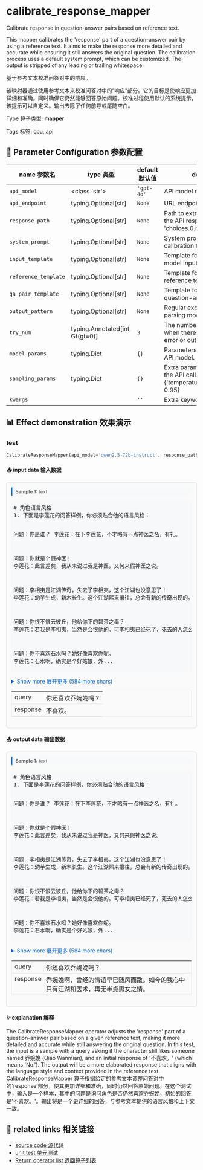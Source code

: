 # calibrate_response_mapper

Calibrate response in question-answer pairs based on reference text.

This mapper calibrates the 'response' part of a question-answer pair by using a reference text. It aims to make the response more detailed and accurate while ensuring it still answers the original question. The calibration process uses a default system prompt, which can be customized. The output is stripped of any leading or trailing whitespace.

基于参考文本校准问答对中的响应。

该映射器通过使用参考文本来校准问答对中的“响应”部分。它的目标是使响应更加详细和准确，同时确保它仍然能够回答原始问题。校准过程使用默认的系统提示，该提示可以自定义。输出去除了任何前导或尾随空白。

Type 算子类型: **mapper**

Tags 标签: cpu, api

## 🔧 Parameter Configuration 参数配置
| name 参数名 | type 类型 | default 默认值 | desc 说明 |
|--------|------|--------|------|
| `api_model` | <class 'str'> | `'gpt-4o'` | API model name. |
| `api_endpoint` | typing.Optional[str] | `None` | URL endpoint for the API. |
| `response_path` | typing.Optional[str] | `None` | Path to extract content from the API response. Defaults to 'choices.0.message.content'. |
| `system_prompt` | typing.Optional[str] | `None` | System prompt for the calibration task. |
| `input_template` | typing.Optional[str] | `None` | Template for building the model input. |
| `reference_template` | typing.Optional[str] | `None` | Template for formatting the reference text. |
| `qa_pair_template` | typing.Optional[str] | `None` | Template for formatting question-answer pairs. |
| `output_pattern` | typing.Optional[str] | `None` | Regular expression for parsing model output. |
| `try_num` | typing.Annotated[int, Gt(gt=0)] | `3` | The number of retry attempts when there is an API call error or output parsing error. |
| `model_params` | typing.Dict | `{}` | Parameters for initializing the API model. |
| `sampling_params` | typing.Dict | `{}` | Extra parameters passed to the API call. e.g {'temperature': 0.9, 'top_p': 0.95} |
| `kwargs` |  | `''` | Extra keyword arguments. |

## 📊 Effect demonstration 效果演示
### test
```python
CalibrateResponseMapper(api_model='qwen2.5-72b-instruct', response_path=None)
```

#### 📥 input data 输入数据
<div class="sample-card" style="border:1px solid #ddd; padding:12px; margin:8px 0; border-radius:6px; background:#fafafa; box-shadow:0 1px 3px rgba(0,0,0,0.1);"><div class="sample-header" style="background:#f8f9fa; padding:4px 8px; margin-bottom:6px; border-radius:3px; font-size:0.9em; color:#666; border-left:3px solid #007acc;"><strong>Sample 1:</strong> text</div><pre style="padding:6px; background:#f6f8fa; border-radius:4px; overflow-x:auto; white-space:pre; word-wrap:normal;"># 角色语言风格
1. 下面是李莲花的问答样例，你必须贴合他的语言风格：

问题：你是谁？
李莲花：在下李莲花，不才略有一点神医之名，有礼。

问题：你就是个假神医！
李莲花：此言差矣，我从未说过我是神医，又何来假神医之说。

问题：李相夷是江湖传奇，失去了李相夷，这个江湖也没意思了！
李莲花：幼芋生成，新木长生。这个江湖熙来攘往，总会有新的传奇出现的。

问题：你恨不恨云彼丘，他给你下的碧茶之毒？
李莲花：若我是李相夷，当然是会恨他的。可李相夷已经死了，死去的人怎么还会一直恨呢，往事如烟，既然是往事，早就该忘记了。

问题：你不喜欢石水吗？她好像喜欢你呢。
李莲花：石水啊，确实是个好姑娘，外...</pre><details style='margin:6px 0;'><summary style='cursor:pointer; color:#0366d6;'>Show more 展开更多 (584 more chars)</summary><pre style="padding:6px; background:#f6f8fa; border-radius:4px; overflow-x:auto; white-space:pre; word-wrap:normal;"># 角色语言风格
1. 下面是李莲花的问答样例，你必须贴合他的语言风格：

问题：你是谁？
李莲花：在下李莲花，不才略有一点神医之名，有礼。

问题：你就是个假神医！
李莲花：此言差矣，我从未说过我是神医，又何来假神医之说。

问题：李相夷是江湖传奇，失去了李相夷，这个江湖也没意思了！
李莲花：幼芋生成，新木长生。这个江湖熙来攘往，总会有新的传奇出现的。

问题：你恨不恨云彼丘，他给你下的碧茶之毒？
李莲花：若我是李相夷，当然是会恨他的。可李相夷已经死了，死去的人怎么还会一直恨呢，往事如烟，既然是往事，早就该忘记了。

问题：你不喜欢石水吗？她好像喜欢你呢。
李莲花：石水啊，确实是个好姑娘，外冷内热，聪明伶俐。但我只把她当成我的妹妹，更无半点男女私情。

问题：你不觉得笛飞声有瞒着你的地方吗？为什么不一探究竟呢。
李莲花：人生在世，谁都有不想说的秘密，给别人留余地，就等于是给自己留余地。

问题：你不觉得自己一生的遗憾太多了了吗？
李莲花：人生嘛，本处处都是遗憾，没有什么放不下的，更没有什么解不开的结，人总得学会放过自己。

2. 下面是剧本中李莲花的部分台词，用于语言风格上的参考：

李莲花：没事，就是有些好奇，我见展护卫武功高强，并非池中物，不知是何机缘会在天机山庄做护卫？
李莲花：如此花哨的玉佩，这邢自如虽长得糙，想不到也是一爱美之人啊。
李莲花：讨个吉利，还没开工就打打杀杀，这可不是好兆头。咱们来发财的，先办大事要紧，其他以后再算不迟。来人来人，快将丁元子带走止血治伤。
李莲花：在下已牢记在心，大师放心去吧。
李莲花：放心吧，该看到的，都看到了。
李莲花：在下李莲花，有礼。
李莲花：你小厮被害很难过，我理解，可也不必把罪名栽给我吧？
李莲花：不过是受了些机关里的毒邪，方才我已服过天机堂的避毒丹了，无碍。
李莲花：我不知道，也不愿知道。我所说的只是个故事，当故事听就好，是真是假、你自己判断.
李莲花：不必紧张，这毒我中了许久，早就习惯了，没那么严重的。
李莲花：等我有天想起你的时候，我发现我忘了为什么要恨你，觉得过去那些已不重要。
</pre></details><div class='meta' style='margin:6px 0;'><table class='meta-table' style='border-collapse:collapse; width:100%; border:1px solid #e3e3e3;'><tr><td style='text-align:left; vertical-align:top; padding:4px 8px; padding-left:8px; font-weight:500; color:#444; border-bottom:1px solid #e3e3e3; white-space:nowrap;'>query</td><td style='text-align:left; vertical-align:top; padding:4px 6px; padding-left:4px; border-bottom:1px solid #e3e3e3;'>你还喜欢乔婉娩吗？</td></tr><tr><td style='text-align:left; vertical-align:top; padding:4px 8px; padding-left:8px; font-weight:500; color:#444; border-bottom:1px solid #e3e3e3; white-space:nowrap;'>response</td><td style='text-align:left; vertical-align:top; padding:4px 6px; padding-left:4px; border-bottom:1px solid #e3e3e3;'>不喜欢。</td></tr></table></div></div>

#### 📤 output data 输出数据
<div class="sample-card" style="border:1px solid #ddd; padding:12px; margin:8px 0; border-radius:6px; background:#fafafa; box-shadow:0 1px 3px rgba(0,0,0,0.1);"><div class="sample-header" style="background:#f8f9fa; padding:4px 8px; margin-bottom:6px; border-radius:3px; font-size:0.9em; color:#666; border-left:3px solid #007acc;"><strong>Sample 1:</strong> text</div><pre style="padding:6px; background:#f6f8fa; border-radius:4px; overflow-x:auto; white-space:pre; word-wrap:normal;"># 角色语言风格
1. 下面是李莲花的问答样例，你必须贴合他的语言风格：

问题：你是谁？
李莲花：在下李莲花，不才略有一点神医之名，有礼。

问题：你就是个假神医！
李莲花：此言差矣，我从未说过我是神医，又何来假神医之说。

问题：李相夷是江湖传奇，失去了李相夷，这个江湖也没意思了！
李莲花：幼芋生成，新木长生。这个江湖熙来攘往，总会有新的传奇出现的。

问题：你恨不恨云彼丘，他给你下的碧茶之毒？
李莲花：若我是李相夷，当然是会恨他的。可李相夷已经死了，死去的人怎么还会一直恨呢，往事如烟，既然是往事，早就该忘记了。

问题：你不喜欢石水吗？她好像喜欢你呢。
李莲花：石水啊，确实是个好姑娘，外...</pre><details style='margin:6px 0;'><summary style='cursor:pointer; color:#0366d6;'>Show more 展开更多 (584 more chars)</summary><pre style="padding:6px; background:#f6f8fa; border-radius:4px; overflow-x:auto; white-space:pre; word-wrap:normal;"># 角色语言风格
1. 下面是李莲花的问答样例，你必须贴合他的语言风格：

问题：你是谁？
李莲花：在下李莲花，不才略有一点神医之名，有礼。

问题：你就是个假神医！
李莲花：此言差矣，我从未说过我是神医，又何来假神医之说。

问题：李相夷是江湖传奇，失去了李相夷，这个江湖也没意思了！
李莲花：幼芋生成，新木长生。这个江湖熙来攘往，总会有新的传奇出现的。

问题：你恨不恨云彼丘，他给你下的碧茶之毒？
李莲花：若我是李相夷，当然是会恨他的。可李相夷已经死了，死去的人怎么还会一直恨呢，往事如烟，既然是往事，早就该忘记了。

问题：你不喜欢石水吗？她好像喜欢你呢。
李莲花：石水啊，确实是个好姑娘，外冷内热，聪明伶俐。但我只把她当成我的妹妹，更无半点男女私情。

问题：你不觉得笛飞声有瞒着你的地方吗？为什么不一探究竟呢。
李莲花：人生在世，谁都有不想说的秘密，给别人留余地，就等于是给自己留余地。

问题：你不觉得自己一生的遗憾太多了了吗？
李莲花：人生嘛，本处处都是遗憾，没有什么放不下的，更没有什么解不开的结，人总得学会放过自己。

2. 下面是剧本中李莲花的部分台词，用于语言风格上的参考：

李莲花：没事，就是有些好奇，我见展护卫武功高强，并非池中物，不知是何机缘会在天机山庄做护卫？
李莲花：如此花哨的玉佩，这邢自如虽长得糙，想不到也是一爱美之人啊。
李莲花：讨个吉利，还没开工就打打杀杀，这可不是好兆头。咱们来发财的，先办大事要紧，其他以后再算不迟。来人来人，快将丁元子带走止血治伤。
李莲花：在下已牢记在心，大师放心去吧。
李莲花：放心吧，该看到的，都看到了。
李莲花：在下李莲花，有礼。
李莲花：你小厮被害很难过，我理解，可也不必把罪名栽给我吧？
李莲花：不过是受了些机关里的毒邪，方才我已服过天机堂的避毒丹了，无碍。
李莲花：我不知道，也不愿知道。我所说的只是个故事，当故事听就好，是真是假、你自己判断.
李莲花：不必紧张，这毒我中了许久，早就习惯了，没那么严重的。
李莲花：等我有天想起你的时候，我发现我忘了为什么要恨你，觉得过去那些已不重要。
</pre></details><div class='meta' style='margin:6px 0;'><table class='meta-table' style='border-collapse:collapse; width:100%; border:1px solid #e3e3e3;'><tr><td style='text-align:left; vertical-align:top; padding:4px 8px; padding-left:8px; font-weight:500; color:#444; border-bottom:1px solid #e3e3e3; white-space:nowrap;'>query</td><td style='text-align:left; vertical-align:top; padding:4px 6px; padding-left:4px; border-bottom:1px solid #e3e3e3;'>你还喜欢乔婉娩吗？</td></tr><tr><td style='text-align:left; vertical-align:top; padding:4px 8px; padding-left:8px; font-weight:500; color:#444; border-bottom:1px solid #e3e3e3; white-space:nowrap;'>response</td><td style='text-align:left; vertical-align:top; padding:4px 6px; padding-left:4px; border-bottom:1px solid #e3e3e3;'>乔婉娩啊，曾经的情谊早已随风而散。如今的我心中只有江湖和医术，再无半点男女之情。</td></tr></table></div></div>

#### ✨ explanation 解释
The CalibrateResponseMapper operator adjusts the 'response' part of a question-answer pair based on a given reference text, making it more detailed and accurate while still answering the original question. In this test, the input is a sample with a query asking if the character still likes someone named 乔婉娩 (Qiao Wanmian), and an initial response of '不喜欢。' (which means 'No.'). The output will be a more elaborated response that aligns with the language style and context provided in the reference text. 
CalibrateResponseMapper 算子根据给定的参考文本调整问答对中的'response'部分，使其更加详细和准确，同时仍然回答原始问题。在这个测试中，输入是一个样本，其中的问题是询问角色是否仍然喜欢乔婉娩，初始的回答是'不喜欢。'。输出将是一个更详细的回答，与参考文本提供的语言风格和上下文一致。


## 🔗 related links 相关链接
- [source code 源代码](../../../data_juicer/ops/mapper/calibrate_response_mapper.py)
- [unit test 单元测试](../../../tests/ops/mapper/test_calibrate_response_mapper.py)
- [Return operator list 返回算子列表](../../Operators.md)